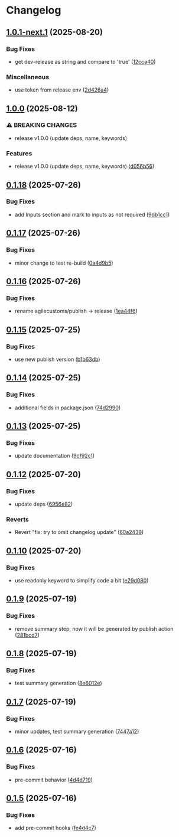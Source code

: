 # Changelog

## [1.0.1-next.1](https://github.com/agilecustoms/publish-s3/compare/v1.0.0...v1.0.1-next.1) (2025-08-20)

### Bug Fixes

* get dev-release as string and compare to 'true' ([12cca40](https://github.com/agilecustoms/publish-s3/commit/12cca40debf4cc24e8beead073ce13dfe56e2639))

### Miscellaneous

* use token from release env ([2d426a4](https://github.com/agilecustoms/publish-s3/commit/2d426a42859a2c2d642df65a75680f16f917f18e))


## [1.0.0](https://github.com/agilecustoms/publish-s3/compare/v0.1.18...v1.0.0) (2025-08-12)

### ⚠ BREAKING CHANGES

* release v1.0.0 (update deps, name, keywords)

### Features

* release v1.0.0 (update deps, name, keywords) ([d056b56](https://github.com/agilecustoms/publish-s3/commit/d056b56de53616494da35b30bc979644ded9b3a8))


## [0.1.18](https://github.com/agilecustoms/publish-s3/compare/v0.1.17...v0.1.18) (2025-07-26)

### Bug Fixes

* add Inputs section and mark to inputs as not required ([9db1cc1](https://github.com/agilecustoms/publish-s3/commit/9db1cc16f531e2ab4f3f21d7ae44486742545d11))


## [0.1.17](https://github.com/agilecustoms/publish-s3/compare/v0.1.16...v0.1.17) (2025-07-26)

### Bug Fixes

* minor change to test re-build ([0a4d9b5](https://github.com/agilecustoms/publish-s3/commit/0a4d9b59269a40221e87145efd2c9f26c78d0ac0))


## [0.1.16](https://github.com/agilecustoms/publish-s3/compare/v0.1.15...v0.1.16) (2025-07-26)

### Bug Fixes

* rename agilecustoms/publish -> release ([1ea44f6](https://github.com/agilecustoms/publish-s3/commit/1ea44f6b89d8b70dfbab632e837b91c528dfee93))


## [0.1.15](https://github.com/agilecustoms/publish-s3/compare/v0.1.14...v0.1.15) (2025-07-25)

### Bug Fixes

* use new publish version ([b1b63db](https://github.com/agilecustoms/publish-s3/commit/b1b63dbdad55c7e1d513eff7cb8518edcc1d5889))


## [0.1.14](https://github.com/agilecustoms/publish-s3/compare/v0.1.13...v0.1.14) (2025-07-25)

### Bug Fixes

* additional fields in package.json ([74d2990](https://github.com/agilecustoms/publish-s3/commit/74d2990b192f204f97a4cc8766aafea77ea27f40))


## [0.1.13](https://github.com/agilecustoms/publish-s3/compare/v0.1.12...v0.1.13) (2025-07-25)

### Bug Fixes

* update documentation ([9cf92c1](https://github.com/agilecustoms/publish-s3/commit/9cf92c1202ce510e8fd3666fdab7560a0aec6eab))


## [0.1.12](https://github.com/agilecustoms/publish-s3/compare/v0.1.11...v0.1.12) (2025-07-20)

### Bug Fixes

* update deps ([6956e82](https://github.com/agilecustoms/publish-s3/commit/6956e82921907571386f45407a0aad137baee7a0))


### Reverts

* Revert "fix: try to omit changelog update" ([60a2439](https://github.com/agilecustoms/publish-s3/commit/60a24397c7b454a934baba4c963155fd189e6905))


## [0.1.10](https://github.com/agilecustoms/publish-s3/compare/v0.1.9...v0.1.10) (2025-07-20)

### Bug Fixes

* use readonly keyword to simplify code a bit ([e29d080](https://github.com/agilecustoms/publish-s3/commit/e29d0809a6e6c50b31d4c2e3a8204b1622b4b664))


## [0.1.9](https://github.com/agilecustoms/publish-s3/compare/v0.1.8...v0.1.9) (2025-07-19)

### Bug Fixes

* remove summary step, now it will be generated by publish action ([281bcd7](https://github.com/agilecustoms/publish-s3/commit/281bcd7bb36a557ede8b63842412a9c5f8ce6fb1))


## [0.1.8](https://github.com/agilecustoms/publish-s3/compare/v0.1.7...v0.1.8) (2025-07-19)

### Bug Fixes

* test summary generation ([8e6012e](https://github.com/agilecustoms/publish-s3/commit/8e6012e8bdbe45436b4a459848cb83eed969dc38))


## [0.1.7](https://github.com/agilecustoms/publish-s3/compare/v0.1.6...v0.1.7) (2025-07-19)

### Bug Fixes

* minor updates, test summary generation ([7447a12](https://github.com/agilecustoms/publish-s3/commit/7447a12d941896960888f04295cd297c0528b9c8))


## [0.1.6](https://github.com/agilecustoms/publish-s3/compare/v0.1.5...v0.1.6) (2025-07-16)

### Bug Fixes

* pre-commit behavior ([4d4d719](https://github.com/agilecustoms/publish-s3/commit/4d4d71962b7f284b0b3d6903e7c41ab9e70e016d))


## [0.1.5](https://github.com/agilecustoms/publish-s3/compare/v0.1.4...v0.1.5) (2025-07-16)

### Bug Fixes

* add pre-commit hooks ([fe4d4c7](https://github.com/agilecustoms/publish-s3/commit/fe4d4c71298b0e23b910ceb229c8329eda13c61e))